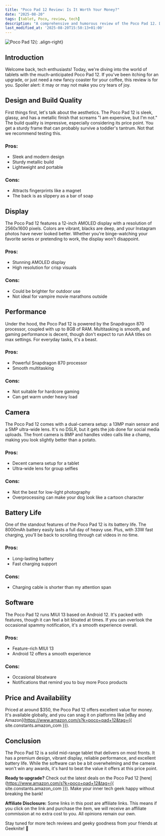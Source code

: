 ```yaml
---
title: "Poco Pad 12 Review: Is It Worth Your Money?"
date: "2025-08-20"
tags: [tablet, Poco, review, tech]
description: "A comprehensive and humorous review of the Poco Pad 12. Discover its features, pros, cons, and whether it's worth your money in 2025."
last_modified_at: '2025-08-20T15:50:13+01:00'
---
```


![Poco Pad 12](https://i.imgur.com/PocoPad12.png){: .align-right}

## Introduction

Welcome back, tech enthusiasts! Today, we're diving into the world of tablets with the much-anticipated Poco Pad 12. If you've been itching for an upgrade, or just need a new fancy coaster for your coffee, this review is for you. Spoiler alert: it may or may not make you cry tears of joy.

## Design and Build Quality

First things first, let's talk about the aesthetics. The Poco Pad 12 is sleek, glassy, and has a metallic finish that screams "I am expensive, but I'm not." The build quality is impressive, especially considering its price point. You get a sturdy frame that can probably survive a toddler's tantrum. Not that we recommend testing this.

### Pros:
- Sleek and modern design
- Sturdy metallic build
- Lightweight and portable

### Cons:
- Attracts fingerprints like a magnet
- The back is as slippery as a bar of soap

## Display

The Poco Pad 12 features a 12-inch AMOLED display with a resolution of 2560x1600 pixels. Colors are vibrant, blacks are deep, and your Instagram photos have never looked better. Whether you're binge-watching your favorite series or pretending to work, the display won't disappoint.

### Pros:
- Stunning AMOLED display
- High resolution for crisp visuals

### Cons:
- Could be brighter for outdoor use
- Not ideal for vampire movie marathons outside

## Performance

Under the hood, the Poco Pad 12 is powered by the Snapdragon 870 processor, coupled with up to 8GB of RAM. Multitasking is smooth, and gaming performance is decent, though don't expect to run AAA titles on max settings. For everyday tasks, it's a beast.

### Pros:
- Powerful Snapdragon 870 processor
- Smooth multitasking

### Cons:
- Not suitable for hardcore gaming
- Can get warm under heavy load

## Camera

The Poco Pad 12 comes with a dual-camera setup: a 13MP main sensor and a 5MP ultra-wide lens. It's no DSLR, but it gets the job done for social media uploads. The front camera is 8MP and handles video calls like a champ, making you look slightly better than a potato.

### Pros:
- Decent camera setup for a tablet
- Ultra-wide lens for group selfies

### Cons:
- Not the best for low-light photography
- Overprocessing can make your dog look like a cartoon character

## Battery Life

One of the standout features of the Poco Pad 12 is its battery life. The 8000mAh battery easily lasts a full day of heavy use. Plus, with 33W fast charging, you'll be back to scrolling through cat videos in no time.

### Pros:
- Long-lasting battery
- Fast charging support

### Cons:
- Charging cable is shorter than my attention span

## Software

The Poco Pad 12 runs MIUI 13 based on Android 12. It's packed with features, though it can feel a bit bloated at times. If you can overlook the occasional spammy notification, it's a smooth experience overall.

### Pros:
- Feature-rich MIUI 13
- Android 12 offers a smooth experience

### Cons:
- Occasional bloatware
- Notifications that remind you to buy more Poco products

## Price and Availability

Priced at around $350, the Poco Pad 12 offers excellent value for money. It's available globally, and you can snag it on platforms like [eBay and Amazon](https://www.amazon.com/s?k=poco+pad+12&tag={{ site.constants.amazon_com }}).

## Conclusion

The Poco Pad 12 is a solid mid-range tablet that delivers on most fronts. It has a premium design, vibrant display, reliable performance, and excellent battery life. While the software can be a bit overwhelming and the camera won't win any awards, it's hard to beat the value it offers at this price point.

**Ready to upgrade?** Check out the latest deals on the Poco Pad 12 [here](https://www.amazon.com/s?k=poco+pad+12&tag={{ site.constants.amazon_com }}). Make your inner tech geek happy without breaking the bank!

**Affiliate Disclosure:** Some links in this post are affiliate links. This means if you click on the link and purchase the item, we will receive an affiliate commission at no extra cost to you. All opinions remain our own.

Stay tuned for more tech reviews and geeky goodness from your friends at Geeknite! 🚀